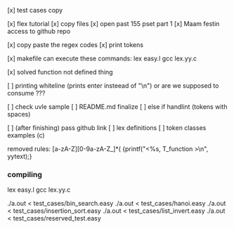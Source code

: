 [x] test cases copy 

[x] flex tutorial 
  [x] copy files
[x] open past 155 pset part 1
[x] Maam festin access to github repo


[x] copy paste the regex codes
[x] print tokens  

[x] makefile
  can execute these commands:
    lex easy.l
    gcc lex.yy.c
  
[x] solved function not defined thing

[ ] printing whiteline (prints enter insteead of "\n")
    or are we supposed to consume ???


[ ] check uvle sample
[ ] README.md finalize
[ ] else if handlint (tokens with spaces)


[ ] (after finishing) pass github link
[ ] lex definitions
[ ] token classes examples (c)



removed rules:
  [a-zA-Z][0-9a-zA-Z_]*\(             {printf("<%s, T_function >\n", yytext);}

### compiling
lex easy.l
gcc lex.yy.c


./a.out < test_cases/bin_search.easy 
./a.out < test_cases/hanoi.easy 
./a.out < test_cases/insertion_sort.easy 
./a.out < test_cases/list_invert.easy 
./a.out < test_cases/reserved_test.easy 
